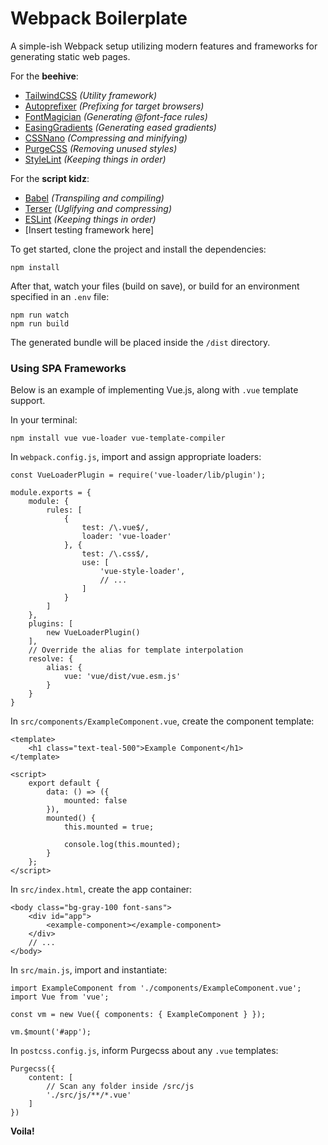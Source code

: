 # Webpack Boilerplate

A simple-ish Webpack setup utilizing modern features and frameworks for generating static web pages.

For the **beehive**:

- [TailwindCSS](https://github.com/tailwindcss/tailwindcss) *(Utility framework)*
- [Autoprefixer](https://github.com/postcss/autoprefixer) *(Prefixing for target browsers)*
- [FontMagician](https://github.com/jonathantneal/postcss-font-magician) *(Generating @font-face rules)*
- [EasingGradients](https://github.com/larsenwork/postcss-easing-gradients) *(Generating eased gradients)*
- [CSSNano](https://github.com/cssnano/cssnano) *(Compressing and minifying)*
- [PurgeCSS](https://github.com/FullHuman/postcss-purgecss) *(Removing unused styles)*
- [StyleLint](https://github.com/stylelint/stylelint) *(Keeping things in order)*

For the **script kidz**:

- [Babel](https://github.com/babel/babel) *(Transpiling and compiling)*
- [Terser](https://github.com/terser-js/terser) *(Uglifying and compressing)*
- [ESLint](https://github.com/eslint/eslint) *(Keeping things in order)*
- [Insert testing framework here]

To get started, clone the project and install the dependencies:

```
npm install
```

After that, watch your files (build on save), or build for an environment specified in an `.env` file:

```
npm run watch
npm run build
```

The generated bundle will be placed inside the `/dist` directory.

### Using SPA Frameworks

Below is an example of implementing Vue.js, along with `.vue` template support.

In your terminal:

```
npm install vue vue-loader vue-template-compiler
```

In `webpack.config.js`, import and assign appropriate loaders:

```
const VueLoaderPlugin = require('vue-loader/lib/plugin');

module.exports = {
    module: {
        rules: [
            {
                test: /\.vue$/,
                loader: 'vue-loader'
            }, {
                test: /\.css$/,
                use: [
                    'vue-style-loader',
                    // ...
                ]
            }
        ]
    },
    plugins: [
        new VueLoaderPlugin()
    ],
    // Override the alias for template interpolation
    resolve: {
        alias: {
            vue: 'vue/dist/vue.esm.js'
        }
    }
}
```

In `src/components/ExampleComponent.vue`, create the component template:

```
<template>
    <h1 class="text-teal-500">Example Component</h1>
</template>

<script>
    export default {
        data: () => ({
            mounted: false
        }),
        mounted() {
            this.mounted = true;

            console.log(this.mounted);
        }
    };
</script>
```

In `src/index.html`, create the app container:

```
<body class="bg-gray-100 font-sans">
    <div id="app">
        <example-component></example-component>
    </div>
    // ...
</body>
```

In `src/main.js`, import and instantiate:

```
import ExampleComponent from './components/ExampleComponent.vue';
import Vue from 'vue';

const vm = new Vue({ components: { ExampleComponent } });

vm.$mount('#app');
```

In `postcss.config.js`, inform Purgecss about any `.vue` templates:

```
Purgecss({
    content: [
        // Scan any folder inside /src/js
        './src/js/**/*.vue'
    ]
})
```

**Voila!**